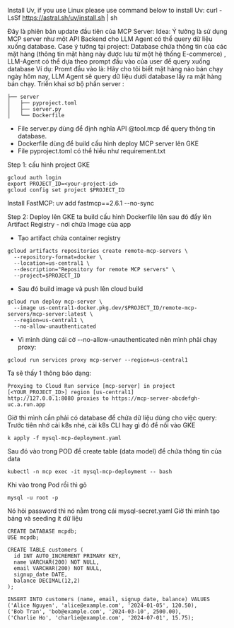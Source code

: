 Install Uv, if you use Linux please use command below to install Uv: 
curl -LsSf https://astral.sh/uv/install.sh | sh

Đây là phiên bản update đầu tiên của MCP Server:
Idea: Ý tưởng là sử dụng MCP server như một API Backend cho LLM Agent có thể query dữ liệu xuống database.
Case ý tưởng tại project: Database chứa thông tin của các mặt hàng (thông tin mặt hàng này được lưu từ một hệ thống E-commerce) , LLM-Agent có thể dựa theo prompt đầu vào của user để query xuống database
Ví dụ: Promt đầu vào là: Hãy cho tôi biết mặt hàng nào bán chạy ngày hôm nay, LLM Agent sẽ query dữ liệu dưới database lấy ra mặt hàng bán chạy. 
Triển khai sơ bộ phần server : 

```plaintext
├── server
│   ├── pyproject.toml
│   ├── server.py
│   └── Dockerfile
```

- File server.py dùng để định nghĩa API @tool.mcp để query thông tin database.
- Dockerfile dùng để build cấu hình deploy MCP server lên GKE
- File pyproject.toml có thể hiểu như requirement.txt

Step 1: cấu hình project GKE
```
gcloud auth login
export PROJECT_ID=<your-project-id>
gcloud config set project $PROJECT_ID
```

Install FastMCP: uv add fastmcp==2.6.1 --no-sync

Step 2: Deploy lên GKE
ta build cấu hình Dockerfile lên sau đó đẩy lên Artifact Registry - nơi chứa Image của app

- Tạo artifact chứa container registry
```
gcloud artifacts repositories create remote-mcp-servers \
  --repository-format=docker \
  --location=us-central1 \
  --description="Repository for remote MCP servers" \
  --project=$PROJECT_ID
```

- Sau đó build image và push lên cloud build

```
gcloud run deploy mcp-server \
  --image us-central1-docker.pkg.dev/$PROJECT_ID/remote-mcp-servers/mcp-server:latest \
  --region=us-central1 \
  --no-allow-unauthenticated
```

- Vì mình dùng cái cờ --no-allow-unauthenticated nên mình phải chạy proxy:

```
gcloud run services proxy mcp-server --region=us-central1
```


Ta sẽ thấy 1 thông báo dạng:
```
Proxying to Cloud Run service [mcp-server] in project [<YOUR_PROJECT_ID>] region [us-central1]
http://127.0.0.1:8080 proxies to https://mcp-server-abcdefgh-uc.a.run.app
```

Giờ thì mình cần phải có database để chứa dữ liệu dùng cho việc query:
Trước tiên nhớ cài k8s nhé, cài k8s CLI hay gì đó để nối vào GKE

```
k apply -f mysql-mcp-deployment.yaml 
```

Sau đó vào trong POD để create table (data model) để chứa thông tin của data

```
kubectl -n mcp exec -it mysql-mcp-deployment -- bash
```

Khi vào trong Pod rồi thì gõ 

```
mysql -u root -p
```

Nó hỏi password thì nó nằm trong cái mysql-secret.yaml
Giờ thì mình tạo bảng và seeding ít dữ liệu 
```
CREATE DATABASE mcpdb;
USE mcpdb;

CREATE TABLE customers (
  id INT AUTO_INCREMENT PRIMARY KEY,
  name VARCHAR(200) NOT NULL,
  email VARCHAR(200) NOT NULL,
  signup_date DATE,
  balance DECIMAL(12,2)
);

INSERT INTO customers (name, email, signup_date, balance) VALUES
('Alice Nguyen', 'alice@example.com', '2024-01-05', 120.50),
('Bob Tran', 'bob@example.com', '2024-03-10', 2500.00),
('Charlie Ho', 'charlie@example.com', '2024-07-01', 15.75);
```





